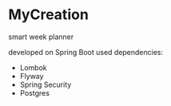 # MyCreation
smart week planner 

developed on Spring Boot
used dependencies:
- Lombok
- Flyway
- Spring Security
- Postgres
